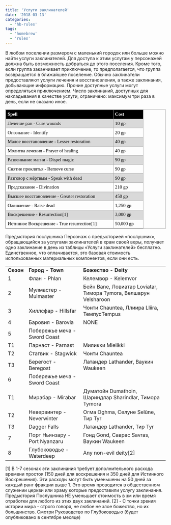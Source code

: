 ```yaml
---
title: 'Услуги заклинателей'
date: '2018-03-13'
categories:
  - 'hb-rules'
tags:
  - 'homebrew'
  - 'rules'
---
```


В любом поселении размером с маленький городок или больше можно найти услуги заклинателей. Для доступа к этим услугам у персонажей должна быть возможность добраться до этого поселения. Кроме того, если группа заканчивает приключение, то предполагается, что группа возвращается в ближайшее поселение. Обычно заклинатели предоставляют услуги лечения и восстановления, а также заклинания, добывающие информацию. Прочие доступные услуги могут определяться приключением. Число заклинаний, доступных для накладывания в качестве услуги, ограничено: максимум три раза в день, если не сказано иное.

<table style="direction:ltr;border-collapse:collapse;border:1pt solid #A3A3A3;" border="1" cellspacing="0" cellpadding="0"><tbody><tr><td style="background-color:black;vertical-align:top;width:3.3944in;padding:4pt;border:1pt solid #A3A3A3;"><p lang="en-US" style="margin:0;font-family:Algerian;font-size:11pt;color:white;"><span style="font-weight:bold;">Spell &nbsp;&nbsp;&nbsp;&nbsp;&nbsp;&nbsp;&nbsp;&nbsp;</span></p></td><td style="background-color:black;vertical-align:top;width:.8631in;padding:4pt;border:1pt solid #A3A3A3;"><p lang="en-US" style="margin:0;font-family:Algerian;font-size:11pt;color:white;"><span style="font-weight:bold;">Cost</span></p></td></tr><tr><td style="background-color:#d9d9d9;vertical-align:top;width:3.3944in;padding:4pt;border:1pt solid #A3A3A3;"><p style="margin:0;font-family:Calibri;font-size:11pt;"><span lang="uk">Лечение</span> <span lang="uk">ран - </span><span lang="en-US">Cure wounds</span><span lang="uk">&nbsp;&nbsp;&nbsp;&nbsp;&nbsp;&nbsp;&nbsp;&nbsp;</span></p></td><td style="background-color:#d9d9d9;vertical-align:top;width:.8631in;padding:4pt;border:1pt solid #A3A3A3;"><p lang="en-US" style="margin:0;font-family:Calibri;font-size:11pt;color:black;">10 gp</p></td></tr><tr><td style="vertical-align:top;width:3.3944in;padding:4pt;border:1pt solid #A3A3A3;"><p style="margin:0;font-family:Calibri;font-size:11pt;"><span lang="uk">Опознание - </span><span lang="en-US">Identify </span><span lang="uk">&nbsp;&nbsp;&nbsp;&nbsp;&nbsp;&nbsp;&nbsp;&nbsp;</span></p></td><td style="vertical-align:top;width:.8631in;padding:4pt;border:1pt solid #A3A3A3;"><p lang="en-US" style="margin:0;font-family:Calibri;font-size:11pt;color:black;">20 gp</p></td></tr><tr><td style="background-color:#d9d9d9;vertical-align:top;width:3.3944in;padding:4pt;border:1pt solid #A3A3A3;"><p style="margin:0;font-family:Calibri;font-size:11pt;color:black;"><span lang="en-US">Малое</span> <span lang="en-US">восстановление</span><span lang="ru"> - </span><span lang="en-US">Lesser restoration </span><span lang="uk">&nbsp;&nbsp;&nbsp;&nbsp;&nbsp;&nbsp;&nbsp;&nbsp;</span></p></td><td style="background-color:#d9d9d9;vertical-align:top;width:.8631in;padding:4pt;border:1pt solid #A3A3A3;"><p lang="en-US" style="margin:0;font-family:Calibri;font-size:11pt;color:black;">40 gp</p></td></tr><tr><td style="vertical-align:top;width:3.3944in;padding:4pt;border:1pt solid #A3A3A3;"><p style="margin:0;font-family:Calibri;font-size:11pt;color:black;"><span lang="en-US">Молитва</span> <span lang="en-US">лечения</span><span lang="ru"> - </span><span lang="en-US">Prayer of healing</span><span lang="uk">&nbsp;&nbsp;&nbsp;&nbsp;&nbsp;&nbsp;&nbsp;&nbsp;</span></p></td><td style="vertical-align:top;width:.8631in;padding:4pt;border:1pt solid #A3A3A3;"><p lang="en-US" style="margin:0;font-family:Calibri;font-size:11pt;color:black;">40 gp</p></td></tr><tr><td style="background-color:#d9d9d9;vertical-align:top;width:3.3944in;padding:4pt;border:1pt solid #A3A3A3;"><p style="margin:0;font-family:Calibri;font-size:11pt;color:black;"><span lang="uk">Развеивание магии - </span><span lang="en-US">Dispel magic </span><span lang="uk">&nbsp;&nbsp;&nbsp;&nbsp;&nbsp;&nbsp;&nbsp;&nbsp;</span></p></td><td style="background-color:#d9d9d9;vertical-align:top;width:.8631in;padding:4pt;border:1pt solid #A3A3A3;"><p lang="en-US" style="margin:0;font-family:Calibri;font-size:11pt;color:black;">90 gp</p></td></tr><tr><td style="vertical-align:top;width:3.3944in;padding:4pt;border:1pt solid #A3A3A3;"><p style="margin:0;font-family:Calibri;font-size:11pt;color:black;"><span lang="en-US">Снятие</span> <span lang="en-US">проклятья</span><span lang="ru"> - </span><span lang="en-US">Remove curse </span><span lang="uk">&nbsp;&nbsp;&nbsp;&nbsp;&nbsp;&nbsp;&nbsp;&nbsp;</span></p></td><td style="vertical-align:top;width:.8631in;padding:4pt;border:1pt solid #A3A3A3;"><p lang="en-US" style="margin:0;font-family:Calibri;font-size:11pt;color:black;">90 gp</p></td></tr><tr><td style="background-color:#d9d9d9;vertical-align:top;width:3.3944in;padding:4pt;border:1pt solid #A3A3A3;"><p style="margin:0;font-family:Calibri;font-size:11pt;color:black;"><span lang="en-US">Разговор</span> <span lang="en-US">с</span> <span lang="en-US">мёртвым</span><span lang="uk"> - </span><span lang="en-US">Speak with dead </span><span lang="uk">&nbsp;&nbsp;&nbsp;&nbsp;&nbsp;&nbsp;&nbsp;&nbsp;</span></p></td><td style="background-color:#d9d9d9;vertical-align:top;width:.8631in;padding:4pt;border:1pt solid #A3A3A3;"><p lang="en-US" style="margin:0;font-family:Calibri;font-size:11pt;color:black;">90 gp</p></td></tr><tr><td style="vertical-align:top;width:3.3944in;padding:4pt;border:1pt solid #A3A3A3;"><p style="margin:0;font-family:Calibri;font-size:11pt;color:black;"><span lang="en-US">Предсказание</span><span lang="uk"> - </span><span lang="en-US">Divination </span><span lang="uk">&nbsp;&nbsp;&nbsp;&nbsp;&nbsp;&nbsp;&nbsp;&nbsp;</span></p></td><td style="vertical-align:top;width:.8631in;padding:4pt;border:1pt solid #A3A3A3;"><p lang="en-US" style="margin:0;font-family:Calibri;font-size:11pt;color:black;">210 gp</p></td></tr><tr><td style="background-color:#d9d9d9;vertical-align:top;width:3.3944in;padding:4pt;border:1pt solid #A3A3A3;"><p style="margin:0;font-family:Calibri;font-size:11pt;color:black;"><span lang="en-US">Высшее</span> <span lang="en-US">восстановление</span><span lang="uk"> - </span><span lang="en-US">Greater restoration </span><span lang="uk">&nbsp;&nbsp;&nbsp;&nbsp;&nbsp;&nbsp;&nbsp;&nbsp;</span></p></td><td style="background-color:#d9d9d9;vertical-align:top;width:.8631in;padding:4pt;border:1pt solid #A3A3A3;"><p lang="en-US" style="margin:0;font-family:Calibri;font-size:11pt;color:black;">450 gp</p></td></tr><tr><td style="vertical-align:top;width:3.3944in;padding:4pt;border:1pt solid #A3A3A3;"><p style="margin:0;font-family:Calibri;font-size:11pt;color:black;"><span lang="en-US">Оживление</span><span lang="uk"> - </span><span lang="en-US">Raise dead&nbsp;</span><span lang="uk">&nbsp;&nbsp;&nbsp;&nbsp;&nbsp;&nbsp;&nbsp;&nbsp;</span></p></td><td style="vertical-align:top;width:.8631in;padding:4pt;border:1pt solid #A3A3A3;"><p lang="en-US" style="margin:0;font-family:Calibri;font-size:11pt;color:black;">1,250 gp</p></td></tr><tr><td style="background-color:#d9d9d9;vertical-align:top;width:3.3944in;padding:4pt;border:1pt solid #A3A3A3;"><p style="margin:0;font-family:Calibri;font-size:11pt;color:black;"><span lang="en-US">Воскрешение</span><span lang="uk"> - </span><span lang="en-US">Resurrection[1]</span></p></td><td style="background-color:#d9d9d9;vertical-align:top;width:.8631in;padding:4pt;border:1pt solid #A3A3A3;"><p lang="en-US" style="margin:0;font-family:Calibri;font-size:11pt;color:black;">3,000 gp</p></td></tr><tr><td style="vertical-align:top;width:3.3944in;padding:4pt;border:1pt solid #A3A3A3;"><p style="margin:0;font-family:Calibri;font-size:11pt;color:black;"><span lang="en-US">Истинное</span> <span lang="en-US">Воскрешение</span><span lang="uk"> - </span><span lang="en-US">True resurrection[1]</span></p></td><td style="vertical-align:top;width:.8631in;padding:4pt;border:1pt solid #A3A3A3;"><p lang="en-US" style="margin:0;font-family:Calibri;font-size:11pt;color:black;">50,000 gp</p></td></tr></tbody></table>

Предыстория послушника Персонаж с предысторией «послушник», обращающийся за услугами заклинателей в храм своей веры, получает одно заклинание в день из таблицы «Услуги заклинателей» бесплатно. Единственное, что оплачивается, это базовая стоимость использованных материальных компонентов, если они есть.

<table><tbody><tr><td><b>Сезон</b></td><td><b>Город - Town</b></td><td><b>Божество - Deity</b></td></tr><tr><td>1</td><td>Флан - Phlan</td><td>Келемвор - Kelemvor</td></tr><tr><td>2</td><td>Мулмастер - Mulmaster</td><td>Бейн Bane, Ловиатар Loviatar, Тимора Tymora, Велшарун Velsharoon</td></tr><tr><td>3</td><td>Хиллсфар - Hillsfar</td><td>Чонти Chauntea, Ллиира Lliira, ТемпусTempus</td></tr><tr><td>4</td><td>Баровия - Barovia</td><td>NONE</td></tr><tr><td>5</td><td>Побережье меча - Sword Coast</td><td>&nbsp;</td></tr><tr><td>T1</td><td>Парнаст - Parnast</td><td>Миликки Mielikki</td></tr><tr><td>T2</td><td>Стагвик - Stagwick</td><td>Чонти Chauntea</td></tr><tr><td>T3</td><td>Берегост - Beregost</td><td>Латандер Lathander, Ваукин Waukeen</td></tr><tr><td>6</td><td>Побережье меча - Sword Coast</td><td>&nbsp;</td></tr><tr><td>T1</td><td>Мирабар - Mirabar</td><td>Думатойн Dumathoin, Шариндлар Sharindlar, Тимора Tymora</td></tr><tr><td>T2</td><td>Невервинтер - Neverwinter</td><td>Огма Oghma, Селуне Selûne, Тир Tyr</td></tr><tr><td>T3</td><td>Dagger Falls</td><td>Латандер Lathander, Тир Tyr</td></tr><tr><td>7</td><td>Порт Ньянзару - Port Nyanzaru</td><td>Гонд Gond, Саврас Savras, Ваукин Waukeen</td></tr><tr><td>8</td><td>Глубоководье - Waterdeep</td><td>Any non-evil deity[2]</td></tr></tbody></table>

\[1\] В 1-7 сезонах эти заклинания требует дополнительного расхода времени простоя (150 дней для воскрешения и 350 дней для Истинного Воскрешения). Эти расходы могут быть уменьшены на 50 дней за каждый ранг фракции выше 1. Это время проводится в общественном служении церкви или храму которые предоставили услугу заклинания. Предыстория Послушника НЕ уменьшает стоимость в зм или время отработки для любого из этих двух заклинаний. \[2\] - С точки зрения истории мира - строго говоря, не любое не злое божество, но их большинство. Смотри Руководство по Глубоководью (будет опубликовано в сентябре месяце)
